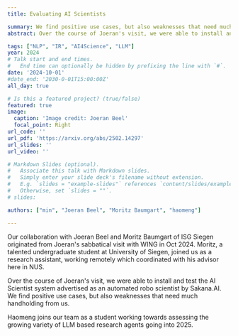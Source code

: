 ```yaml
---
title: Evaluating AI Scientists

summary: We find positive use cases, but also weaknesses that need much handholding from human scientists.
abstract: Over the course of Joeran's visit, we were able to install and test the AI Scientist system advertised as an automated robo scientist by Sakana.AI.  We find positive use cases, but also weaknesses that need much handholding from us.

tags: ["NLP", "IR", "AI4Science", "LLM"]
year: 2024
# Talk start and end times.
#   End time can optionally be hidden by prefixing the line with `#`.
date: '2024-10-01'
#date_end: '2030-0-01T15:00:00Z'
all_day: true

# Is this a featured project? (true/false)
featured: true
image:
  caption: 'Image credit: Joeran Beel'
  focal_point: Right
url_code: ''
url_pdf: 'https://arxiv.org/abs/2502.14297'
url_slides: ''
url_video: ''

# Markdown Slides (optional).
#   Associate this talk with Markdown slides.
#   Simply enter your slide deck's filename without extension.
#   E.g. `slides = "example-slides"` references `content/slides/example-slides.md`.
#   Otherwise, set `slides = ""`.
# slides:

authors: ["min", "Joeran Beel", "Moritz Baumgart", "haomeng"]

---
```

Our collaboration with Joeran Beel and Moritz Baumgart of ISG Siegen originated from Joeran's sabbatical visit with WING in Oct 2024.  Moritz, a talented undergraduate student at University of Siegen, joined us as a research assistant, working remotely which coordinated with his advisor here in NUS.  

Over the course of Joeran's visit, we were able to install and test the AI Scientist system advertised as an automated robo scientist by Sakana.AI.  We find positive use cases, but also weaknesses that need much handholding from us.

Haomeng joins our team as a student working towards assessing the growing variety of LLM based research agents going into 2025.
